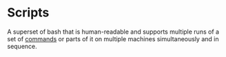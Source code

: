 # Scripts

A superset of bash that is human-readable and supports multiple runs of a set of [commands](commands.md) or parts of it on multiple machines simultaneously and in sequence.